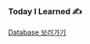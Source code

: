 ### Today I Learned ✍️

[Database 보러가기](https://silicon-echinodon-49c.notion.site/Database-21ea564bc239809781f7f0f6c49907aa)